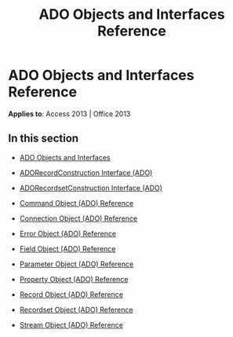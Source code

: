 ﻿---
title: ADO Objects and Interfaces Reference
TOCTitle: ADO Objects and Interfaces
ms:assetid: 30b8ae58-90b3-4050-83ce-bc53a4303ab0
ms:mtpsurl: https://msdn.microsoft.com/en-us/library/JJ249084(v=office.15)
ms:contentKeyID: 48544032
ms.date: 09/18/2015
mtps_version: v=office.15
---

# ADO Objects and Interfaces Reference


**Applies to**: Access 2013 | Office 2013

## In this section

  - [ADO Objects and Interfaces](ado-objects-and-interfaces.md)

  - [ADORecordConstruction Interface (ADO)](adorecordconstruction-interface-ado.md)

  - [ADORecordsetConstruction Interface (ADO)](adorecordsetconstruction-interface-ado.md)

  - [Command Object (ADO) Reference](command-object-ado-reference.md)

  - [Connection Object (ADO) Reference](connection-object-ado-reference.md)

  - [Error Object (ADO) Reference](error-object-ado-reference.md)

  - [Field Object (ADO) Reference](field-object-ado-reference.md)

  - [Parameter Object (ADO) Reference](parameter-object-ado-reference.md)

  - [Property Object (ADO) Reference](property-object-ado-reference.md)

  - [Record Object (ADO) Reference](record-object-ado-reference.md)

  - [Recordset Object (ADO) Reference](recordset-object-ado-reference.md)

  - [Stream Object (ADO) Reference](stream-object-ado-reference.md)

